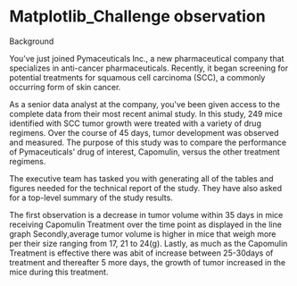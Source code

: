 # Matplotlib_Challenge observation
Background

You've just  joined Pymaceuticals Inc., a new pharmaceutical company that specializes in anti-cancer pharmaceuticals. Recently, it began screening for potential treatments for squamous cell carcinoma (SCC), a commonly occurring form of skin cancer.

As a senior data analyst at the company, you've been given access to the complete data from their most recent animal study. In this study, 249 mice identified with SCC tumor growth were treated with a variety of drug regimens. Over the course of 45 days, tumor development was observed and measured. The purpose of this study was to compare the performance of Pymaceuticals' drug of interest, Capomulin, versus the other treatment regimens. 

The executive team has tasked you with generating all of the tables and figures needed for the technical report of the study. They have also asked for a top-level summary of the study results.

The first observation is a decrease in tumor volume within 35 days in mice receiving Capomulin Treatment over the time point as displayed in the line graph
Secondly,average tumor volume is higher in mice that weigh more per their size ranging from 17, 21 to 24(g).
Lastly, as much as the Capomulin Treatment is effective there was abit of increase between 25-30days of treatment and thereafter 5 more days, the growth of tumor increased in the mice during this treatment.
